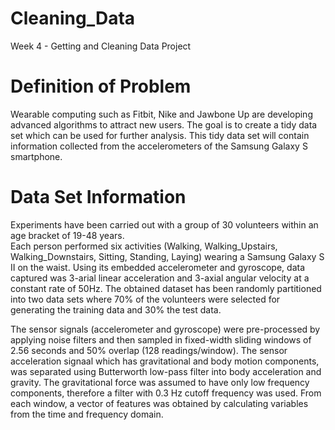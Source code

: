 # Cleaning_Data
Week 4 - Getting and Cleaning Data Project


# Definition of Problem
  Wearable computing such as Fitbit, Nike and Jawbone  Up are developing advanced algorithms to attract
new users.  The goal is to create a tidy data set which can be used for further analysis.  This tidy
data set will contain information collected from the accelerometers of the Samsung Galaxy S smartphone.

# Data Set Information
   Experiments have been carried out with a group of 30 volunteers within an age bracket of 19-48 years.  
Each person performed six activities (Walking, Walking_Upstairs, Walking_Downstairs, Sitting, Standing,
Laying) wearing a Samsung Galaxy S II on the waist.  Using its embedded accelerometer and gyroscope,
data captured was 3-arial linear acceleration and 3-axial angular velocity at a constant rate of 50Hz.
The obtained dataset has been randomly partitioned into two data sets where 70% of the volunteers were
selected for generating the training data and 30% the test data.

   The sensor signals (accelerometer and gyroscope) were pre-processed by applying noise filters and
then sampled in fixed-width sliding windows of 2.56 seconds and 50% overlap (128 readings/window).  The
sensor acceleration signaal which has gravitational and body motion components, was separated using
Butterworth low-pass filter into body acceleration and gravity.  The gravitational force was assumed
to have only low frequency components, therefore a filter with 0.3 Hz cutoff frequency was used.  From
each window, a vector of features was obtained by calculating variables from the time and frequency
domain.

